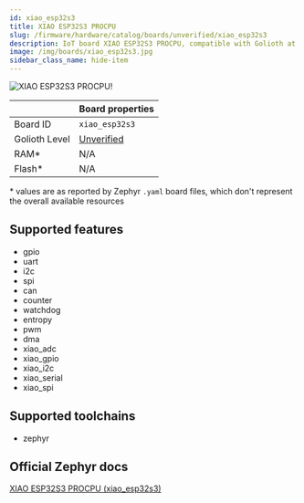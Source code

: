 ```yaml
---
id: xiao_esp32s3
title: XIAO ESP32S3 PROCPU
slug: /firmware/hardware/catalog/boards/unverified/xiao_esp32s3
description: IoT board XIAO ESP32S3 PROCPU, compatible with Golioth at unverified level.
image: /img/boards/xiao_esp32s3.jpg
sidebar_class_name: hide-item
---
```


[//]: # (This is an auto-generated file, do not edit! Changes to it will be lost upon re-generation)

![XIAO ESP32S3 PROCPU!](/img/boards/xiao_esp32s3.jpg "XIAO ESP32S3 PROCPU")

|                | Board properties     |
| -------------  | -------------------- |
| Board ID       | `xiao_esp32s3` |
| Golioth Level  | [Unverified](/firmware/hardware#unverified-boards) |
| RAM*           | N/A |
| Flash*         | N/A |

\* values are as reported by Zephyr `.yaml` board files, which don't represent the overall available resources



## Supported features

* gpio
* uart
* i2c
* spi
* can
* counter
* watchdog
* entropy
* pwm
* dma
* xiao_adc
* xiao_gpio
* xiao_i2c
* xiao_serial
* xiao_spi

## Supported toolchains

* zephyr

## Official Zephyr docs

[XIAO ESP32S3 PROCPU (xiao_esp32s3)](https://docs.zephyrproject.org/latest/boards/seeed/xiao_esp32s3/doc/index.html)
